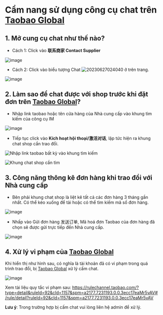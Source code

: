 # Cẩm nang sử dụng công cụ chat trên [Taobao Global](https://distributor.taobao.global/)
## 1. Mở cung cụ chat như thế nào?
- Cách 1: Click vào **联系商家 Contact Supplier**

![image](https://github.com/gobizvn/gobiz-docs/assets/137056249/c04d4e05-2bef-48c8-8848-ab77df262f24)

- Cách 2: Click vào biểu tượng Chat ![20230627024040](https://github.com/gobizvn/gobiz-docs/assets/137056249/fdcf3e70-8106-4fb5-a741-109eab21f24e) ở trên trang.

![image](https://github.com/gobizvn/gobiz-docs/assets/137056249/5ba4726f-f1ec-43e9-b016-ddc0a3f94385)


## 2. Làm sao để chat được với shop trước khi đặt đơn trên  [Taobao Global](https://distributor.taobao.global/)?
- Nhập link taobao hoặc tên cửa hàng của Nhà cung cấp vào khung tìm kiếm của công cụ IM

![image](https://github.com/gobizvn/gobiz-docs/assets/137056249/cc32b81f-69de-4ae9-b7e0-09b078013fde)

- Tiếp tục click vào **Kích hoạt hội thoại/激活对话**, lập tức hiện ra khung chat shop cần trao đổi.

![Nhập link taobao bất kỳ vào khung tìm kiếm](https://github.com/gobizvn/gobiz-docs/assets/137056249/be28471a-56d1-4726-a784-4f28975b481c)

![Khung chat shop cần tìm](https://github.com/gobizvn/gobiz-docs/assets/137056249/d93820c6-2808-4d24-bee1-856be07f35b3)
## 3. Công năng thông kê đơn hàng khi trao đổi với Nhà cung cấp
- Bên phải khung chat shop là liệt kê tất cả các đơn hàng 3 tháng gần nhất. Có thể kéo xuống để tải hoặc có thể tìm kiếm mã số đơn hàng.
  
![image](https://github.com/gobizvn/gobiz-docs/assets/137056249/87b295c4-9ce5-49ed-b6e0-ea63ae3bb422)

- Nhấp vào Gửi đơn hàng 发送订单, Mã hoá đơn Taobao của đơn hàng đã chọn sẽ được gửi trực tiếp đến Nhà cung cấp.

![image](https://github.com/gobizvn/gobiz-docs/assets/137056249/dfe938d9-7458-42a8-8090-6f8e31c473bc)

## 4. Xử lý vi phạm của  [Taobao Global](https://distributor.taobao.global/)

Khi hiển thị như hình sau, có nghĩa là tài khoản đã có vi phạm trong quá trình trao đổi, bị [Taobao Global](https://distributor.taobao.global/) xử lý cấm chat.

![image](https://github.com/gobizvn/gobiz-docs/assets/137056249/71d1c703-0085-4995-ad89-217e6fe280f7)

Xem tài liệu quy tắc vi phạm sau: 
https://rulechannel.taobao.com/?type=detail&ruleId=92&cId=1157&spm=a2177.7231193.0.0.3ecc17eaMr5vAV#/rule/detail?ruleId=92&cId=1157&spm=a2177.7231193.0.0.3ecc17eaMr5vAV

**Lưu ý**: Trong trường hợp bị cấm chat vui lòng liên hệ admin để xử lý.
